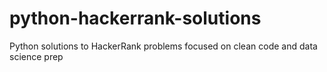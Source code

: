# python-hackerrank-solutions
Python solutions to HackerRank problems focused on clean code and data science prep
